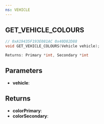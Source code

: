 ```yaml
---
ns: VEHICLE
---
```

## GET_VEHICLE_COLOURS

```c
// 0xA19435F193E081AC 0x40D82D88
void GET_VEHICLE_COLOURS(Vehicle vehicle);

Returns: Primary *int, Secondary *int
```


## Parameters
* **vehicle**: 

## Returns
* **colorPrimary**: 
* **colorSecondary**: 

